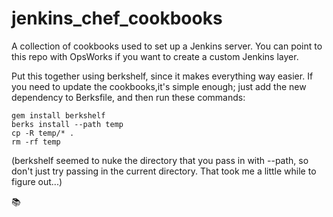 jenkins_chef_cookbooks
======================

A collection of cookbooks used to set up a Jenkins server. You can point to this repo with OpsWorks if you want to create a custom Jenkins layer.

Put this together using berkshelf, since it makes everything way easier. If you need to update the cookbooks,it's simple enough; just add the new dependency to Berksfile, and then run these commands:

```
gem install berkshelf
berks install --path temp
cp -R temp/* .
rm -rf temp
```

(berkshelf seemed to nuke the directory that you pass in with --path, so don't just try passing in the current directory. That took me a little while to figure out...)

:books:
